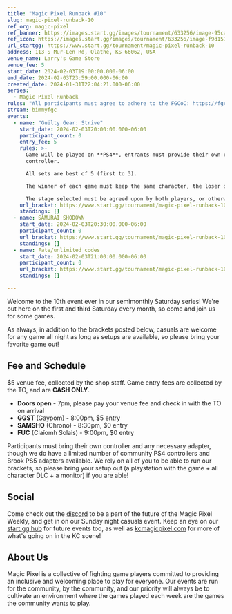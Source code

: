 ```yaml
---
title: "Magic Pixel Runback #10"
slug: magic-pixel-runback-10
ref_org: magic-pixel
ref_banner: https://images.start.gg/images/tournament/633256/image-95caa806aef19d00204259b48c7310b3.png?ehk=8HmMSc6%2BTtSnjkQtd5J76PtlD2tT1DGtmm1qf7Eb2ew%3D&ehkOptimized=ouvIwQSrhTmskKOwZ6TsFPGo3Ffq4cl8CakuYmf8D4w%3D
ref_icon: https://images.start.gg/images/tournament/633256/image-f9d15186438f13af4d8741f16e46a934.png?ehk=XC1w2S1ZHvs37RpacgnixfZMckEehbP20CvP18s6dxA%3D&ehkOptimized=vtqrC%2BqR8PIQqN%2BcVtW5Jgaecu64S2nNCpG12TKOxzs%3D
url_startgg: https://www.start.gg/tournament/magic-pixel-runback-10
address: 113 S Mur-Len Rd, Olathe, KS 66062, USA
venue_name: Larry's Game Store
venue_fee: 5
start_date: 2024-02-03T19:00:00.000-06:00
end_date: 2024-02-03T23:59:00.000-06:00
created_date: 2024-01-31T22:04:21.000-06:00
series:
  - Magic Pixel Runback
rules: "All participants must agree to adhere to the FGCoC: https://fgcoc.com/"
stream: bimmyfgc
events:
  - name: "Guilty Gear: Strive"
    start_date: 2024-02-03T20:00:00.000-06:00
    participant_count: 0
    entry_fee: 5
    rules: >-
      Game will be played on **PS4**, entrants must provide their own compatible
      controller.  

      All sets are best of 5 (first to 3).  

      The winner of each game must keep the same character, the loser of that game may switch characters.  

      The stage selected must be agreed upon by both players, or otherwise selected at random.
    url_bracket: https://www.start.gg/tournament/magic-pixel-runback-10/events/strive/brackets/1570781/2355424
    standings: []
  - name: SAMURAI SHODOWN
    start_date: 2024-02-03T20:30:00.000-06:00
    participant_count: 0
    url_bracket: https://www.start.gg/tournament/magic-pixel-runback-10/events/samurai-shodown/brackets/1570788/2355431
    standings: []
  - name: Fate/unlimited codes
    start_date: 2024-02-03T21:00:00.000-06:00
    participant_count: 0
    url_bracket: https://www.start.gg/tournament/magic-pixel-runback-10/events/fate-unlimited-codes/brackets/1570787/2355430
    standings: []

---
```


Welcome to the 10th event ever in our semimonthly Saturday series! We're out here on the first and third Saturday every month, so come and join us for some games.

As always, in addition to the brackets posted below, casuals are welcome for any game all night as long as setups are available, so please bring your favorite game out! 

## Fee and Schedule
$5 venue fee, collected by the shop staff. Game entry fees are collected by the TO, and are **CASH ONLY**. 

- **Doors open** - 7pm, please pay your venue fee and check in with the TO on arrival
- **GGST** (Gaypom) - 8:00pm, $5 entry
- **SAMSHO** (Chrono) - 8:30pm, $0 entry
- **FUC** (Claíomh Solais) - 9:00pm, $0 entry

Participants must bring their own controller and any necessary adapter, though we do have a limited number of community PS4 controllers and Brook PS5 adapters available. We rely on all of you to be able to run our brackets, so please bring your setup out (a playstation with the game + all character DLC + a monitor) if you are able!  

## Social
Come check out the [discord](https://discord.gg/jkmn6CVrrQ) to be a part of the future of the Magic Pixel Weekly, and get in on our Sunday night casuals event. Keep an eye on our [start.gg hub](https://www.start.gg/hub/magic-pixel) for future events too, as well as [kcmagicpixel.com](https://kcmagicpixel.com) for more of what's going on in the KC scene!

## About Us

Magic Pixel is a collective of fighting game players committed to providing an inclusive and welcoming place to play for everyone. Our events are run for the community, by the community, and our priority will always be to cultivate an environment where the games played each week are the games the community wants to play.
  